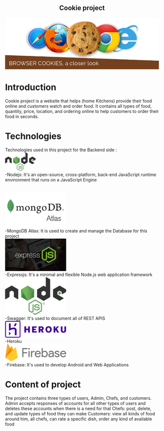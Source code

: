   ## <p align="center">Cookie project</p>
  <p align="center"><img width="600" src="https://github.com/RCDD-202203-TUR-BEW/backend-capstone-cookie/blob/readme_Branch/Image/cookies.png"></p>


# Introduction
 Cookie project is a website that helps (home Kitchens) provide their food online and customers watch and order food. It contains all types of food, quantity, price, location, and ordering online to help customers to order their food in seconds.
  
  
  # Technologies
   Technologies used in this project  for the Backend side :
   <br>
   <img width="100" src="https://github.com/RCDD-202203-TUR-BEW/backend-capstone-cookie/blob/readme_Branch/Image/1200px-Node.js_logo.svg.png">
   <br>
   -Nodejs: It's an open-source, cross-platform, back-end JavaScript runtime environment that runs on a JavaScript Engine
   <br><br><br>
   <img width="200" src="https://github.com/RCDD-202203-TUR-BEW/backend-capstone-cookie/blob/readme_Branch/Image/1.png">
   <br>
   -MongoDB Atlas: It is used to create and manage the Database for this project
   <br>
   <img width="200" src="https://github.com/RCDD-202203-TUR-BEW/backend-capstone-cookie/blob/readme_Branch/Image/express-js.png">
   <br>
   -Expressjs: It's a minimal and flexible Node.js web application framework
   <br>
   <img width="200" src="https://github.com/RCDD-202203-TUR-BEW/backend-capstone-cookie/blob/readme_Branch/Image/1200px-Node.js_logo.svg.png">
   <br>
   -Swagger: It's used to document all of REST APIS
   <br>
   <img width="200" src="https://github.com/RCDD-202203-TUR-BEW/backend-capstone-cookie/blob/readme_Branch/Image/Heroku_logo.svg.png">
   <br>
   -Heroku 
   <br>
   <img width="200" src="https://github.com/RCDD-202203-TUR-BEW/backend-capstone-cookie/blob/readme_Branch/Image/Firebase_Logo.svg.png">
   <br>
   -Firebase: It's used to develop Android and Web Applications 


# Content of project
   The project contains three types of users, Admin, Chefs, and customers.
    Admin accepts responses of accounts for all other types of users and deletes these accounts when there is a need for that
    Chefs: post, delete, and update types of food they can make
    Customers: view all kinds of food around him, all chefs, can rate a specific dish, order any kind of available food  
